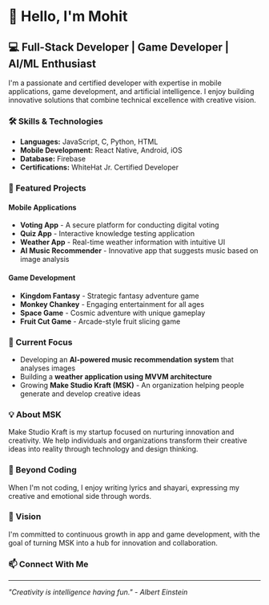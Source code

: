 # 👋 Hello, I'm Mohit

## 💻 Full-Stack Developer | Game Developer | AI/ML Enthusiast

I'm a passionate and certified developer with expertise in mobile applications, game development, and artificial intelligence. I enjoy building innovative solutions that combine technical excellence with creative vision.

### 🛠️ Skills & Technologies

- **Languages:** JavaScript, C, Python, HTML
- **Mobile Development:** React Native, Android, iOS
- **Database:** Firebase
- **Certifications:** WhiteHat Jr. Certified Developer

### 🚀 Featured Projects

#### Mobile Applications
- **Voting App** - A secure platform for conducting digital voting
- **Quiz App** - Interactive knowledge testing application
- **Weather App** - Real-time weather information with intuitive UI
- **AI Music Recommender** - Innovative app that suggests music based on image analysis

#### Game Development
- **Kingdom Fantasy** - Strategic fantasy adventure game
- **Monkey Chankey** - Engaging entertainment for all ages
- **Space Game** - Cosmic adventure with unique gameplay
- **Fruit Cut Game** - Arcade-style fruit slicing game

### 🔭 Current Focus

- Developing an **AI-powered music recommendation system** that analyses images
- Building a **weather application using MVVM architecture**
- Growing **Make Studio Kraft (MSK)** - An organization helping people generate and develop creative ideas

### 💡 About MSK

Make Studio Kraft is my startup focused on nurturing innovation and creativity. We help individuals and organizations transform their creative ideas into reality through technology and design thinking.

### 🌱 Beyond Coding

When I'm not coding, I enjoy writing lyrics and shayari, expressing my creative and emotional side through words.

### 🔮 Vision

I'm committed to continuous growth in app and game development, with the goal of turning MSK into a hub for innovation and collaboration.

### 📫 Connect With Me

<!-- Add your social media and contact links here -->
<!-- For example:
- [LinkedIn](your-linkedin-url)
- [Twitter](your-twitter-url)
- [Portfolio](your-website-url)
- Email: your-email@example.com
-->

---

*"Creativity is intelligence having fun." - Albert Einstein*
